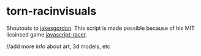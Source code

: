 # torn-racinvisuals

Shoutouts to [jakesgordon](https://github.com/jakesgordon).
This script is made possible because of his MIT licsinsed game [javascript-racer](https://github.com/jakesgordon/javascript-racer).

//add more info about art, 3d models, etc
